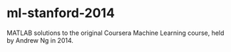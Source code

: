 # ml-stanford-2014
MATLAB solutions to the original Coursera Machine Learning course, held by Andrew Ng in 2014. 
